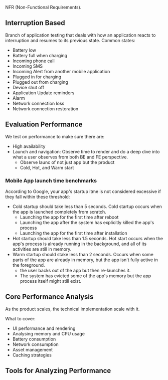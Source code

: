 NFR (Non-Functional Requirements).
## Interruption Based
Branch of application testing that deals with how an application reacts to interruption and resumes to its previous state.
Common states:
- Battery low
- Battery full when charging
- Incoming phone call
- Incoming SMS
- Incoming Alert from another mobile application
- Plugged in for charging
- Plugged out from charging
- Device shut off
- Application Update reminders
- Alarm
- Network connection loss
- Network connection restoration
## Evaluation Performance
We test on performance to make sure there are:
- High availability
- Launch and navigation: Observe time to render and do a deep dive into what a user observes from both BE and FE perspective. 
	- Observe launc of not just app but the product
	- Cold, Hot, and Warm start
### Mobile App launch time benchmarks
According to Google, your app's startup itme is not considered excessive if they fall within these threshold:
- Cold startup should take less than 5 seconds. Cold startup occurs when the app is launched completely from scratch.
	- Launching the app for the first time after reboot
	- Launching the app after the system has explicitly killed the app's process
	- Launching the app for the first time after installation
- Hot startup should take less than 1.5 seconds. Hot start occurs when the app's process is already running in the background, and all of its activities are still in memory. 
- Warm startup should stake less than 2 seconds. Occurs when some parts of the app are already in memory, but the app isn't fully active in the foreground. 
	- the user backs out of the app but then re-launches it.
	- The system has evicted some of the app's memory but the app process itself might still exist.
## Core Performance Analysis
As the product scales, the technical implementation scale with it.

What to cover:
- UI performance and rendering
- Analysing memory and CPU usage
- Battery consumption
- Network consumption
- Asset management
- Caching strategies
## Tools for Analyzing Performance
